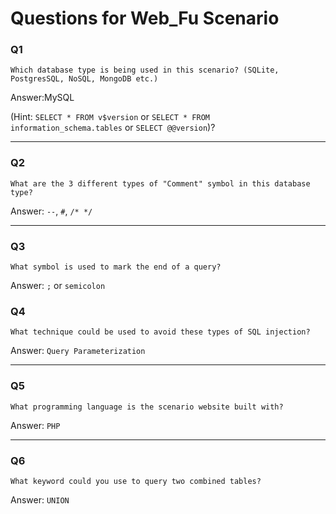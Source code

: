 # Questions for Web_Fu Scenario

### Q1
`Which database type is being used in this scenario? (SQLite, PostgresSQL, NoSQL, MongoDB etc.)`

Answer:MySQL

(Hint: `SELECT * FROM v$version` or `SELECT * FROM information_schema.tables` or `SELECT @@version`)?
 
 ---
 
### Q2
`What are the 3 different types of "Comment" symbol in this database type?`

Answer: `--`, `#`, `/* */`

---

### Q3

`What symbol is used to mark the end of a query?`

Answer: `;` or `semicolon`

### Q4
`What technique could be used to avoid these types of SQL injection?`

Answer: `Query Parameterization`

---

### Q5
`What programming language is the scenario website built with?`

Answer: `PHP`

---

### Q6
`What keyword could you use to query two combined tables?`

Answer: `UNION`

